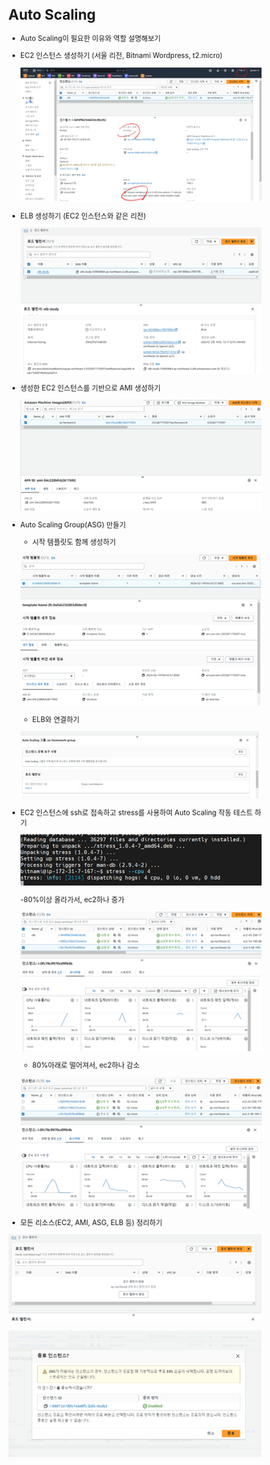# Auto Scaling  

- Auto Scaling이 필요한 이유와 역할 설명해보기  
  
  
  
- EC2 인스턴스 생성하기 (서울 리전, Bitnami Wordpress, t2.micro)  
  
  ![alt text](images/markdown-image.png)
  
- ELB 생성하기 (EC2 인스턴스와 같은 리전)  
  
  ![alt text](images/markdown-image-1.png)
  
- 생성한 EC2 인스턴스를 기반으로 AMI 생성하기  
  
  ![alt text](images/markdown-image-2.png)
  
- Auto Scaling Group(ASG) 만들기  
  - 시작 템플릿도 함께 생성하기  

  ![alt text](images/markdown-image-3.png)  

  - ELB와 연결하기  

  ![alt text](images/markdown-image-4.png)
  
  
- EC2 인스턴스에 ssh로 접속하고 stress를 사용하여 Auto Scaling 작동 테스트 하기  
  
  ![alt text](images/markdown-image-5.png)

  -80%이상 올라가서, ec2하나 증가

  ![alt text](images/markdown-image-6.png)

  - 80%아래로 떨어져서, ec2하나 감소

  ![alt text](images/markdown-image-7.png)
  
- 모든 리소스(EC2, AMI, ASG, ELB 등) 정리하기  
  
![alt text](../homework-5/images/markdown-image-4.png)
  
![alt text](../homework-4/images/markdown-image-5.png)